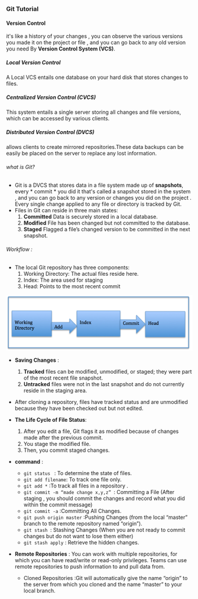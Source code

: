 ### Git Tutorial 
#### Version Control
it's like a history of your changes , you can observe the various versions you made it on the project or file , and you can go back to any old version you need By **Version Control System (VCS)**. 

##### Local Version Control
A Local VCS entails one database on your hard disk that stores changes to files.

##### Centralized Version Control (CVCS)
This system entails a single server storing all changes and file versions, which can be accessed by various clients.

##### Distributed Version Control (DVCS)
allows clients to create mirrored repositories.These data backups can be easily be placed on the server to replace any lost information.

###### what is Git? 
* Git is a DVCS that stores data in a file system made up of **snapshots**, every * commit * you did it that's called a snapshot stored in the system , and you can go back to any version or changes you did on the project . Every single change applied to any file or directory is tracked by Git. 
* Files in Git can reside in three main states:
     1. **Committed** Data is securely stored in a local database.
     2. **Modified**  File has been changed but not committed to the database.
     3. **Staged** Flagged a file’s changed version to be committed in the next snapshot.

###### Workflow :
* The local Git repository has three components:
     1. Working Directory: The actual files reside here.
     2. Index: The area used for staging
     3. Head: Points to the most recent commit

![workflow](workflow.png)

* **Saving Changes** :
     1. **Tracked** files can be modified, unmodified, or staged; they were part of the most recent file snapshot.
     2. **Untracked** files were not in the last snapshot and do not currently reside in the staging area.
* After cloning a repository, files have tracked status and are unmodified because they have been checked out but not edited.
* **The Life Cycle of File Status**:
     1. After you edit a file, Git flags it as modified because of changes made after the previous commit.
     2. You stage the modified file.
     3. Then, you commit staged changes.
* **command** :
     * `git status ` : To determine the state of files.
     * `git add filename`: To track one file only.
     * `git add *` :To track all files in a repository .
     * `git commit -m “made change x,y,z” `: Committing a File (After staging , you should commit the changes and record what you did within the commit message)
     * `git commit -a` :Committing All Changes.
     * `git push origin master` :Pushing Changes (from the local “master” branch to the remote repository named “origin”).
     * `git stash `: Stashing Changes (When you are not ready to commit changes but do not want to lose them either)
     * `git stash apply` : Retrieve the hidden changes.

* **Remote Repositories** : You can work with multiple repositories, for which you can have read/write or read-only privileges. Teams can use remote repositories to push information to and pull data from.
     * Cloned Repositories :Git will automatically give the name “origin” to the server from which you cloned and the name “master” to your local branch.





